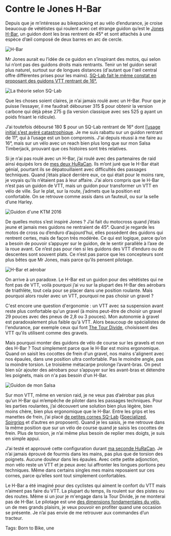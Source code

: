 # Contre le Jones H-Bar

Depuis que je m’intéresse au bikepacking et au vélo d’endurance, je croise beaucoup de vététistes qui roulent avec cet étrange guidon qu’est le [Jones H-Bar](https://www.jonesbikes.com/h-bar-jones-loop-carbon/), un guidon dont les bras rentrent de 45° et sont attachés à une espèce d’œil composé de deux barres en arc de cercle.

![H-Bar](https://tcrouzet.com/images_tc/2019/03/CarbonHbar_Loop710-600x254.jpg)

Mr Jones aurait eu l’idée de ce guidon en s’inspirant des motos, qui selon lui n’ont pas des guidons droits mais rentrants. Tenir un tel guidon serait plus naturel, surtout sur de longues distances (d'autant que l'œil central offre différentes prises pour les mains). [SQ-Lab fait le même constat en proposant des guidons VTT rentrant de 16°.](https://sqlab-usa.com/products/3ox-16-degree-carbon-mtb-handlebar?variant=41726033612)

![La théorie selon SQ-Lab](https://tcrouzet.com/images_tc/2019/03/sqlabth-600x401.jpg)

Que les choses soient claires, je n’ai jamais roulé avec un H-Bar. Pour que je puisse l’essayer, il me faudrait débourser 315 $ pour obtenir la version carbone qui déjà pèse 275 g (la version classique avec ses 525 g ayant un poids frisant le ridicule).

J’ai toutefois déboursé 180 $ pour un SQ-Lab rentrant de 16° dont [l’usage initial s’est avéré catastrophique](https://tcrouzet.com/2019/03/01/je-suis-le-bon-pigeon-pour-les-ergonomistes-du-velo/). Je me suis rabattu sur un guidon rentrant de 11°, qui à l’usage est un bon compromis. J'ai depuis réussi à me faire au 16°, mais sur un vélo avec un reach bien plus long que sur mon Salsa Timberjack, prouvant que ces histoires sont très relatives.

Si je n’ai pas roulé avec un H-Bar, j’ai roulé avec des partenaires de raid ainsi équipés lors de [mes deux HuRaCan](https://tcrouzet.com/tag/huracan/). Ils m’ont juré que le H-Bar était génial, pourtant ils se dépatouillaient avec difficultés des passages techniques. Quand j’étais placé derrière eux, ce qui était pour le moins rare, je voyais qu’ils n’étaient pas à leur affaire. J’ai alors compris que le H-Bar n’est pas un guidon de VTT, mais un guidon pour transformer un VTT en vélo de ville. Sur le plat, sur la route, j’admets que la position est confortable. On se retrouve comme assis dans un fauteuil, ou sur la selle d’une Harley.

![Guidon d'une KTM 2016](https://tcrouzet.com/images_tc/2019/03/2016-KTM-SX-Handlebars-600x446.jpg)

De quelles motos s’est inspiré Jones ? J’ai fait du motocross quand j’étais jeune et jamais mes guidons ne rentraient de 45°. Quand je regarde les motos de cross ou d’enduro d’aujourd’hui, elles possèdent des guidons qui rentrent certes, mais de façon très modérée. Ce qui est logique, parce qu’on a besoin de pouvoir s’appuyer sur le guidon, de le sentir parallèle à l’axe de la roue avant. Ce n’est pas pour rien si les guidons des VTT d’enduro ou de descentes sont souvent plats. Ce n’est pas parce que les concepteurs sont plus bêtes que Mr Jones, mais parce qu’ils pensent pilotage.

![H-Bar et aérobar](https://tcrouzet.com/images_tc/2019/03/IMG_3939-600x450.jpg)

On arrive à un paradoxe. Le H-Bar est un guidon pour des vététistes qui ne font pas de VTT, voilà pourquoi j’ai vu sur la plupart des H-Bar des aérobars de triathlète, tout cela pour se placer dans une position roulante. Mais pourquoi alors rouler avec un VTT, pourquoi ne pas choisir un gravel ?

C'est encore une question d'ergonomie : un VTT avec sa suspension avant reste plus confortable qu'un gravel (à moins peut-être de choisir un gravel 29 pouces avec des pneus de 2,8 ou 3 pouces). Mon autonomie à gravel est paradoxalement plus faible qu'à VTT. Alors beaucoup de spécialistes de l'endurance, par exemple ceux qui font [The Tour Divide](https://en.wikipedia.org/wiki/Tour_Divide), choisissent des VTT qu'ils utilisent comme des gravels.

Mais pourquoi monter des guidons de vélo de course sur les gravels et non des H-Bar ? Tout simplement parce que le H-Bar est moins ergonomique. Quand on saisit les cocottes de frein d'un gravel, nos mains s'alignent avec nos épaules, dans une position ultra confortable. Pas le moindre angle, pas la moindre torsion. Le troisième métacarpe prolonge l’avant-bras. On peut bien sûr ajouter des aérobars pour s’appuyer sur les avant-bras et détendre les poignets, mais on n'a pas besoin d'un H-Bar.

![Guidon de mon Salsa](https://tcrouzet.com/images_tc/2019/03/P1080882-600x450.jpg)

Sur mon VTT, même en version raid, je ne veux pas d’aérobar pas plus qu’un H-Bar qui m’empêche de piloter dans les passages techniques. Pour les parties roulantes, j’ai découvert une solution bien plus légère, bien moins chère, bien plus ergonomique que le H-Bar. Entre les grips et les manettes de frein, j’ai placé [de petites cornes SQ-Lab](https://sqlab-usa.com/products/inner-position-comfort-innerbarends) ([Specialized](https://www.specialized.com/us/en/p2-overendz-bar-ends/p/130805?color=219373-130805), [Spirgrips](https://www.spirgrips.com) et d’autres en proposent). Quand je les saisis, je me retrouve dans la même position que sur un vélo de course quand je saisis les cocottes de frein. Plus de torsion, je n’ai même plus besoin de replier mes doigts, je suis en simple appui.

J’ai testé et approuvé cette configuration durant [ma seconde HuRaCan](https://tcrouzet.com/2019/03/15/dune-huracan-a-lautre/). Je n’ai jamais éprouvé de fourmis dans les mains, pas plus que de torsion des poignets. Aucune douleur dans les épaules. Avec cette petite adjonction, mon vélo reste un VTT et je peux avec lui affronter les longues portions peu techniques. Même dans certains singles mes mains reposaient sur ces cornes, parce qu’elles sont tout simplement confortables.

Le H-Bar a été imaginé pour des cyclistes qui aiment le confort du VTT mais n’aiment pas faire du VTT. La plupart du temps, ils roulent sur des pistes ou des routes. Même si un jour je m'engage dans la Tour Divide, je ne monterai pas de H-Bar. Le pilotage est une [des dimensions fondamentales du vélo](https://tcrouzet.com/2018/11/27/lart-du-velo/), un de mes grands plaisirs, je veux pouvoir en profiter quand une occasion se présente. Je n’ai pas envie de me retrouver aux commandes d’un tracteur.

Tags: Born to Bike, une